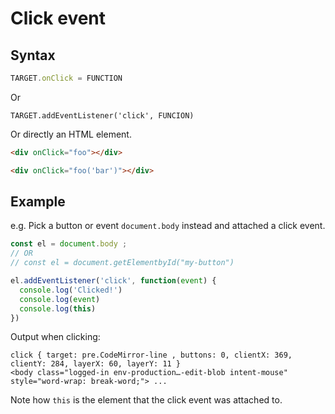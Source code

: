 # Click event


## Syntax

```javascript
TARGET.onClick = FUNCTION
```

Or

```
TARGET.addEventListener('click', FUNCION)
```

Or directly an HTML element.

```html
<div onClick="foo"></div>

<div onClick="foo('bar')"></div>
```


## Example

e.g. Pick a button or event `document.body` instead and attached a click event.

```javascript
const el = document.body ;
// OR
// const el = document.getElementbyId("my-button")

el.addEventListener('click', function(event) {
  console.log('Clicked!')
  console.log(event)
  console.log(this)
})
```

Output when clicking:

```
click { target: pre.CodeMirror-line , buttons: 0, clientX: 369, clientY: 284, layerX: 60, layerY: 11 }
<body class="logged-in env-production…-edit-blob intent-mouse" style="word-wrap: break-word;"> ...
```

Note how `this` is the element that the click event was attached to.

